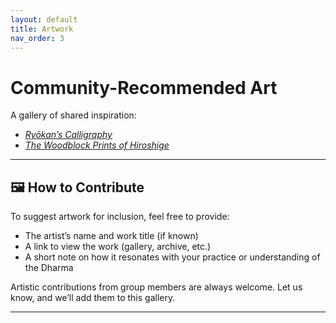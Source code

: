 ```yaml
---
layout: default
title: Artwork
nav_order: 3
---
```


# Community-Recommended Art

A gallery of shared inspiration:

- [*Ryōkan’s Calligraphy*](https://www.artnet.com/artists/ryokan/)
- [*The Woodblock Prints of Hiroshige*](https://www.hiroshige.org.uk/)

---

## 🖼️ How to Contribute

To suggest artwork for inclusion, feel free to provide:

- The artist’s name and work title (if known)
- A link to view the work (gallery, archive, etc.)
- A short note on how it resonates with your practice or understanding of the Dharma

Artistic contributions from group members are always welcome. Let us know, and we’ll add them to this gallery.

---
